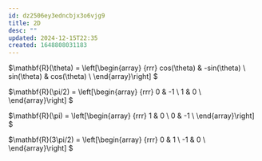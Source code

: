 ```yaml
---
id: dz2506ey3edncbjx3o6vjg9
title: 2D
desc: ""
updated: 2024-12-15T22:35
created: 1648808031183
---
```

$\mathbf{R}(\theta) = \left[\begin{array}
{rrr}
cos(\theta) & -sin(\theta)  \\
sin(\theta) & cos(\theta)  \\
\end{array}\right]
$

$\mathbf{R}(\pi/2) = \left[\begin{array}
{rrr}
0 & -1  \\
1 & 0  \\
\end{array}\right]
$

$\mathbf{R}(\pi) = \left[\begin{array}
{rrr}
1 & 0  \\
0 & -1  \\
\end{array}\right]
$

$\mathbf{R}(3\pi/2) = \left[\begin{array}
{rrr}
0 & 1  \\
-1 & 0  \\
\end{array}\right]
$

